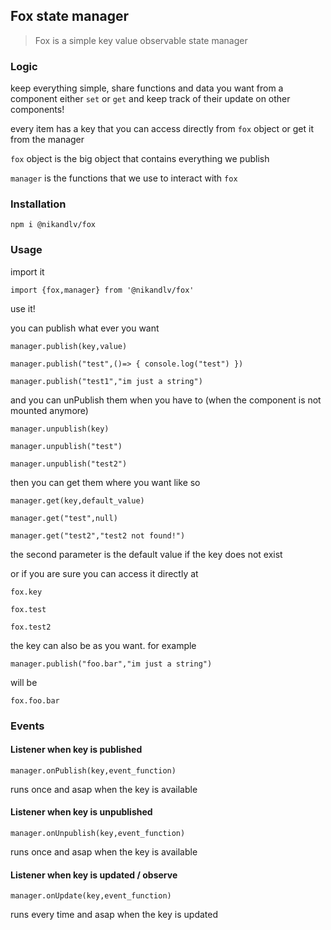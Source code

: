 ## Fox state manager

> Fox is a simple key value observable state manager

### Logic

keep everything simple, share functions and data you want from a component either `set` or `get` and keep track of their update on other components!

every item has a key that you can access directly from `fox` object or get it from the manager

`fox` object is the big object that contains everything we publish

`manager` is the functions that we use to interact with `fox`

### Installation

`npm i @nikandlv/fox`

### Usage

import it

`import {fox,manager} from '@nikandlv/fox'`

use it!

you can publish what ever you want

`manager.publish(key,value)`

`manager.publish("test",()=> { console.log("test") })`

`manager.publish("test1","im just a string")`

and you can unPublish them when you have to (when the component is not mounted anymore)

`manager.unpublish(key)`

`manager.unpublish("test")`

`manager.unpublish("test2")`

then you can get them where you want like so

`manager.get(key,default_value)`

`manager.get("test",null)`

`manager.get("test2","test2 not found!")`

the second parameter is the default value if the key does not exist

or if you are sure you can access it directly at

`fox.key`

`fox.test`

`fox.test2`

the key can also be as you want. for example

`manager.publish("foo.bar","im just a string")`

will be

`fox.foo.bar`

### Events

#### Listener when key is published 

`manager.onPublish(key,event_function)`

runs once and asap when the key is available

#### Listener when key is unpublished 

`manager.onUnpublish(key,event_function)`

runs once and asap when the key is available

#### Listener when key is updated / observe

`manager.onUpdate(key,event_function)`

runs every time and asap when the key is updated
